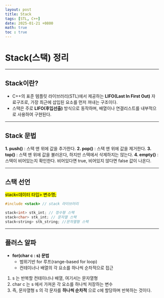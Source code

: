 ```yaml
---
layout: post
title: Stack
tags: [STL, C++]
date: 2025-01-21 +0800
math: true
toc : true
---
```



# Stack(스택) 정리

****

## Stack이란?
- C++의 표준 템플릿 라이브러리(STL)에서 제공하는 **LIFO(Last In First Out)** 자료구조로, 가장 최근에 삽입된 요소를 먼저 꺼내는 구조이다.
- 스택은 주로 **LIFO(후입선출)** 방식으로 동작하며, 배열이나 연결리스트를 내부적으로 사용하여 구현된다. 

****

## Stack 문법
**1. push()** : 스택 맨 위에 값을 추가한다.
**2. pop()** : 스택 맨 위에 값을 제거한다.
**3. top()** : 스택 맨 위에 값을 불러온다, 하지만 스택에서 삭제하지는 않는다.
**4. empty()** : 스택이 비어있는지 확인한다. 비어있다면 true, 비어있지 않다면 false 값이 나온다.

****

## 스택 선언
<mark>stack<데이터 타입> 변수명;</mark>
```cpp
#include <stack> // stack 라이브러리

stack<int> stk_int; // 정수형 스택
stack<char> stk_int; // 문자열 스택
stack<string> stk_string; //문자열형 스택
```

****

## 플러스 알파
- **for(char c : s) 문법**
  - 범위기반 for 루프(range-based for loop)
  - 컨테이너나 배열의 각 요소를 하나씩 순차적으로 접근

1. s 는 반복할 컨테이너나 배열, 여기서는 문자열형
2. char c 는 s 에서 가져온 각 요소를 하나씩 저장하는 변수
3. 즉, 문자열형 s 의 각 문자를 **하나씩 순차적** 으로 c에 할당하며 반복하는 것이다.

